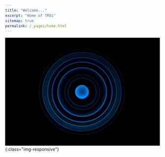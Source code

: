 ```yaml
---
title: "Welcome..."
excerpt: "Home of TROi"
sitemap: true
permalink: /_pages/home.html
---
```


![TROi Arkitektur AB](/assets/images/pexels.jpg){:class="img-responsive"}
